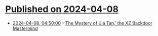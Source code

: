 # [Published on 2024-04-08](index.md)

* [2024-04-08, 04:50:00](https://soylentnews.org/article.pl?sid=24/04/07/0221207&from=rss) - [The Mystery of ‘Jia Tan,’ the XZ Backdoor Mastermind](https://soylentnews.org/article.pl?sid=24/04/07/0221207&from=rss)
